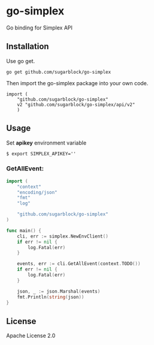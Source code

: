 # go-simplex
Go binding for Simplex API 

## Installation

Use go get.

	go get github.com/sugarblock/go-simplex

Then import the go-simplex package into your own code.

	import (
        "github.com/sugarblock/go-simplex"
	    v2 "github.com/sugarblock/go-simplex/api/v2"
        )

## Usage

Set **apikey** environment variable

```
$ export SIMPLEX_APIKEY=''
```

### GetAllEvent:

```go
import (
	"context"
	"encoding/json"
	"fmt"
	"log"

	"github.com/sugarblock/go-simplex"
)

func main() {
	cli, err := simplex.NewEnvClient()
	if err != nil {
		log.Fatal(err)
	}

	events, err := cli.GetAllEvent(context.TODO())
	if err != nil {
		log.Fatal(err)
	}

	json, _ := json.Marshal(events)
	fmt.Println(string(json))
}
```

## License

Apache License 2.0